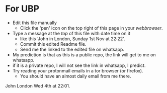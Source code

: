 # For UBP

+ Edit this file manually 
  + Click the 'pen' icon on the top right of this page in your _webbrowser_.
+ Type a message at the _top_ of this file with date time on it 
  + like this 'John in London, Sunday 1st Nov at 22:22'. 
  + Commit this edited Readme file.
  + Send me the linked to the edited file on whatsapp.
 + My prediction is that as this is a public repo, the link will get to me on whatsapp.
  + if it is a private repo, I will not see the link in whatsapp, I predict.
+ Try reading your protonmail emails in a tor browser (or firefox).
  + You should have an almost daily email from me there.

John London Wed 4th at 22:01. 
